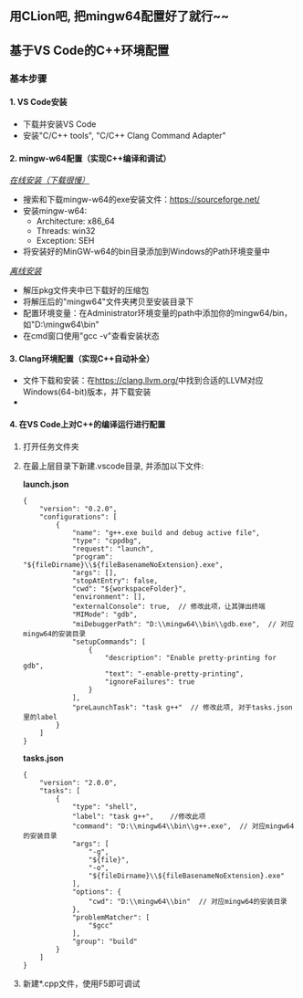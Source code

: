 
## 用CLion吧, 把mingw64配置好了就行~~

## 基于VS Code的C++环境配置
### 基本步骤
#### 1. VS Code安装  
  * 下载并安装VS Code
  * 安装"C/C++ tools", "C/C++ Clang Command Adapter"

#### 2. mingw-w64配置（实现C++编译和调试）
  <u>*在线安装（下载很慢）*</u>
  * 搜索和下载mingw-w64的exe安装文件：<u>https://sourceforge.net/</u>
  * 安装mingw-w64:
    * Architecture: x86_64
    * Threads: win32
    * Exception: SEH
  * 将安装好的MinGW-w64的bin目录添加到Windows的Path环境变量中

  <u>*离线安装*</u>
  * 解压pkg文件夹中已下载好的压缩包
  * 将解压后的"mingw64"文件夹拷贝至安装目录下
  * 配置环境变量：在Administrator环境变量的path中添加你的mingw64/bin，如"D:\mingw64\bin"
  * 在cmd窗口使用"gcc -v"查看安装状态

#### 3. Clang环境配置（实现C++自动补全）
  * 文件下载和安装：在<u>https://clang.llvm.org/</u>中找到合适的LLVM对应Windows(64-bit)版本，并下载安装
  *


#### 4. 在VS Code上对C++的编译运行进行配置
1. 打开任务文件夹
2. 在最上层目录下新建.vscode目录, 并添加以下文件:

    **launch.json**
    ```
    {
        "version": "0.2.0",
        "configurations": [
            {
                "name": "g++.exe build and debug active file",
                "type": "cppdbg",
                "request": "launch",
                "program": "${fileDirname}\\${fileBasenameNoExtension}.exe",
                "args": [],
                "stopAtEntry": false,
                "cwd": "${workspaceFolder}",
                "environment": [],
                "externalConsole": true,  // 修改此项，让其弹出终端
                "MIMode": "gdb",
                "miDebuggerPath": "D:\\mingw64\\bin\\gdb.exe",  // 对应mingw64的安装目录
                "setupCommands": [
                    {
                        "description": "Enable pretty-printing for gdb",
                        "text": "-enable-pretty-printing",
                        "ignoreFailures": true
                    }
                ],
                "preLaunchTask": "task g++"  // 修改此项, 对于tasks.json里的label
            }
        ]
    }
    ```  

    **tasks.json**
    ```
    {
        "version": "2.0.0",
        "tasks": [
            {
                "type": "shell",
                "label": "task g++",    //修改此项
                "command": "D:\\mingw64\\bin\\g++.exe",  // 对应mingw64的安装目录
                "args": [
                    "-g",
                    "${file}",
                    "-o",
                    "${fileDirname}\\${fileBasenameNoExtension}.exe"
                ],
                "options": {
                    "cwd": "D:\\mingw64\\bin"  // 对应mingw64的安装目录
                },
                "problemMatcher": [
                    "$gcc"
                ],
                "group": "build"
            }
        ]
    }
    ```

3. 新建*.cpp文件，使用F5即可调试
